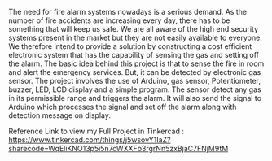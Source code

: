 The need for fire alarm systems nowadays is a serious demand. As the number of fire accidents are increasing every day, there has to be something that will keep us safe. We are all aware of the high end security systems present in the market but they are not easily available to everyone. We therefore intend to provide a solution by constructing a cost efficient electronic system that has the capability of sensing the gas and setting off the alarm. The basic idea behind this project is that to sense the fire in room and alert the emergency services. But, it can be detected by electronic gas sensor. The project involves the use of Arduino, gas sensor, Potentiometer, buzzer, LED, LCD display and a simple program. The sensor detect any gas in its permissible range and triggers the alarm. It will also send the signal to Arduino which processes the signal and set off the alarm along with detection message on display.

Reference Link to view my Full Project in Tinkercad : https://www.tinkercad.com/things/j5wsovY1IaZ?sharecode=WqEliKNO13p5i5n7oWXXFb3rgrNn5zxBjaC7FNjM9tM
